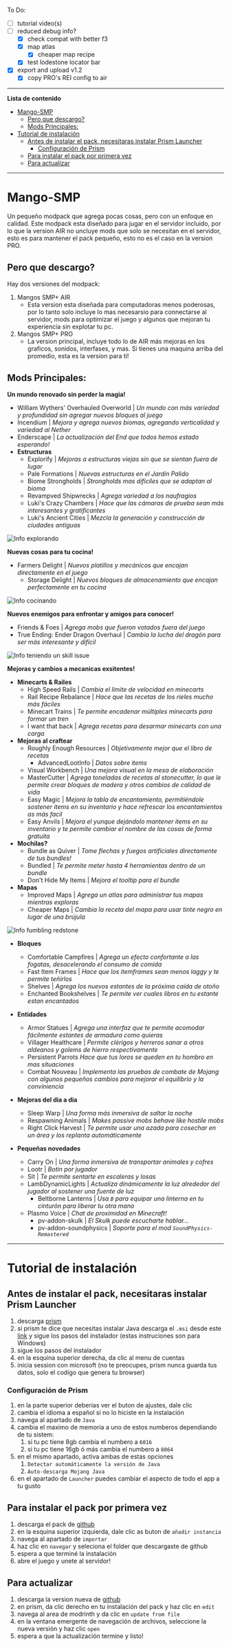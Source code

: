 To Do:
- [ ] tutorial video(s)
- [ ] reduced debug info?
  - [x] check compat with better f3
  - [x] map atlas
    - [x] cheaper map recipe
  - [x] test lodestone locator bar
- [x] export and upload v1.2
  - [x] copy PRO's REI config to air

---
**Lista de contenido**
- [Mango-SMP](#mango-smp)
  - [Pero que descargo?](#pero-que-descargo)
  - [Mods Principales:](#mods-principales)
- [Tutorial de instalación](#tutorial-de-instalación)
  - [Antes de instalar el pack, necesitaras instalar Prism Launcher](#antes-de-instalar-el-pack-necesitaras-instalar-prism-launcher)
    - [Configuración de Prism](#configuración-de-prism)
  - [Para instalar el pack por primera vez](#para-instalar-el-pack-por-primera-vez)
  - [Para actualizar](#para-actualizar)

---

# Mango-SMP
Un pequeño modpack que agrega pocas cosas, pero con un enfoque en calidad.
Este modpack esta diseñado para jugar en el servidor incluido, por lo que la version AIR no uncluye mods que solo se necesitan en el servidor, esto es para mantener el pack pequeño, esto no es el caso en la version PRO.

## Pero que descargo?
Hay dos versiones del modpack:
1. Mangos SMP+ AIR
   - Esta version esta diseñada para computadoras menos poderosas, por lo tanto solo incluye lo mas necesarsio para connectarse al servidor, mods para optimizar el juego y algunos que mejoran tu experiencia sin explotar tu pc.
2. Mangos SMP+ PRO
   - La version principal, incluye todo lo de AIR más mejoras en los graficos, sonidos, interfases, y mas. Si tienes una maquina arriba del promedio, esta es la version para ti!

## Mods Principales:
**Un mundo renovado sin perder la magia!**
  - William Wythers' Overhauled Overworld | *Un mundo con más variedad y profundidad sin agregar nuevos bloques al juego*
  - Incendium | *Mejora y agrega nuevos biomas, agregando verticalidad y variedad al Nether*
  - Enderscape | *La actualización del End que todos hemos estado esperando!*
  - **Estructuras**
    - Explorify | *Mejoras a estructuras viejas sin que se sientan fuera de lugar*
    - Pale Formations | *Nuevas estructuras en el Jardin Palido*
    - Biome Strongholds | *Strongholds mas díficiles que se adaptan al bioma*
    - Revampved Shipwrecks | *Agrega variedad a los naufragios*
    - Luki's Crazy Chambers | *Hace que las cámaras de prueba sean más interesantes y gratificantes*
    - Luki's Ancient Cities | *Mezcla la generación y construcción de ciudades antiguas*

![Info explorando](assets/exploration.gif)

**Nuevas cosas para tu cocina!**
  - Farmers Delight | *Nuevos platillos y mecánicos que encajan directamente en el juego*
    - Storage Delight | *Nuevos bloques de almacenamiento que encajan perfectamente en tu cocina*

![Info cocinando](assets/farmersDelight.gif)

**Nuevos enemigos para enfrontar y amigos para conocer!**
  - Friends & Foes | *Agrega mobs que fueron votados fuera del juego*
  - True Ending: Ender Dragon Overhaul | *Cambia la lucha del dragón para ser más interesante y difícil*

![Info teniendo un skill issue](assets/iceloggerSkillIssue.gif)

**Mejoras y cambios a mecanicas exsitentes!**
  - **Minecarts & Railes**
    - High Speed Rails | *Cambia el límite de velocidad en minecarts*
    - Rail Recipe Rebalance | *Hace que las recetas de los rieles mucho más fáciles*
    - Minecart Trains | *Te permite encadenar múltiples minecarts para formar un tren*
    - I want that back | *Agrega recetas para desarmar minecarts con una carga*
  - **Mejoras al craftear**
    - Roughly Enough Resources | *Objetivamente mejor que el libro de recetas*
      - AdvancedLootInfo | *Datos sobre items*
    - Visual Workbench | *Una mejora visual en la mesa de elaboración*
    - MasterCutter | *Agrega toneladas de recetas al stonecutter, lo que le permite crear bloques de madera y otros cambios de calidad de vida*
    - Easy Magic | *Mejora la tabla de encantamiento, permitiéndole sostener items en su inventario y hace refrescar los encantamientos as más facil*
    - Easy Anvils | *Mejora el yunque dejándolo mantener items en su inventario y te permite cambiar el nombre de las cosas de forma gratuita*
  - **Mochilas?**
    - Bundle as Quiver | *Tome flechas y fuegos artificiales directamente de tus bundles!*
    - Bundled | *Te permite meter hasta 4 herramientas dentro de un bundle*
    - Don't Hide My Items | *Mejora el tooltip para el bundle*
  - **Mapas**
    - Improved Maps | *Agrega un atlas para administrar tus mapas mientras exploras*
    - Cheaper Maps | *Cambia la receta del mapa para usar tinte negro en lugar de una brújula*

![Info fumbling redstone](assets/craftingTable.gif)

  - **Bloques**
    - Comfortable Campfires | *Agrega un efecto confortante a las fogatas, desacelerando el consumo de comida*
    - Fast Item Frames | *Hace que los itemframes sean menos laggy y te permite teñirlos*
    - Shelves | *Agrega los nuevos estantes de la próxima caída de otoño*
    - Enchanted Bookshelves | *Te permite ver cuales libros en tu estante estan encantados*
  - **Entidades**
    - Armor Statues | *Agrega una interfaz que te permite acomodar fácilmente estantes de armadura como quieras*
    - Villager Healthcare | *Permite clérigos y herreros sanar a otros aldeanos y golems de hierro respectivamente*
    - Persistent Parrots *Hace que tus loros se queden en tu hombro en mas situaciones*
    - Combat Nouveau | *Implementa las pruebas de combate de Mojang con algunos pequeños cambios para mejorar el equilibrio y la conviniencia*
  - **Mejoras del dia a dia**
    - Sleep Warp | *Una forma más inmersiva de saltar la noche*
    - Respawning Animals | *Makes passive mobs behave like hostile mobs*
    - Right Click Harvest | *Te permite usar una azada para cosechar en un área y los replanta automáticamente*

   - **Pequeñas novedades**
     - Carry On | *Una forma inmersiva de transportar animales y cofres*
     - Lootr | *Botín por jugador*
     - Sit | *Te permite sentarte en escaleras y losas*
     - LambDynamicLights | *Actualiza dinámicamente la luz alrededor del jugador al sostener una fuente de luz*
       - Beltborne Lanterns | *Usa `B` para equipar una linterna en tu cinturón para liberar tu otra mano*
     - Plasmo Voice | *Chat de proximidad en Minecraft!*
       - pv-addon-skulk | *El Skulk puede escucharte hablar...*
       - pv-addon-soundphysics | *Soporte para el mod `SoundPhysics-Remastered`*

---

# Tutorial de instalación

## Antes de instalar el pack, necesitaras instalar Prism Launcher
1. descarga [prism](https://prismlauncher.org/download/windows/)
2. si prism te dice que necesitas instalar Java descarga el `.msi` desde este [link](https://adoptium.net/temurin/releases/?arch=any&os=windows&package=jre&version=24&mode=filter) y sigue los pasos del instalador (estas instruciones son para Windows)
3. sigue los pasos del instalador
4. en la esquina superior derecha, da clic al menu de cuentas
5. inicia session con microsoft (no te preocupes, prism nunca guarda tus datos, solo el codigo que genera tu browser)

### Configuración de Prism
1. en la parte superior deberias ver el buton de ajustes, dale clic
2. cambia el idioma a español si no lo hiciste en la instalación
3. navega al apartado de `Java`
4. cambia el maximo de memoria a uno de estos numberos dependiando de tu sistem:
   1. si tu pc tiene 8gb cambia el numbero a `6016`
   2. si tu pc tiene 16gb ó más cambia el numbero a `8064`
5. en el mismo apartado, activa ambas de estas opciones
   1. `Detectar automáticamente la versión de Java`
   2. `Auto-descarga Mojang Java`
6. en el apartado de `Launcher` puedes cambiar el aspecto de todo el app a tu gusto

## Para instalar el pack por primera vez
1. descarga el pack de [github](https://github.com/ISOUL22/Mango-SMP/releases)
2. en la esquina superior izquierda, dale clic as buton de `añadir instancia`
3. navega al apartado de `importar`
4. haz clic en `navegar` y seleciona el folder que descargaste de github
5. espera a que terminé la instalación
6. abre el juego y unete al servidor!

## Para actualizar
1. descarga la version nueva de [github](https://github.com/ISOUL22/Mango-SMP/releases)
2. en prism, da clic derecho en tu instalación del pack y haz clic en `edit`
3. navega al area de modrinth y da clic en `update from file`
4. en la ventana emergente de navegación de archivos, seleccione la nueva versión y haz clic `open`
5. espera a que la actualización termine y listo!